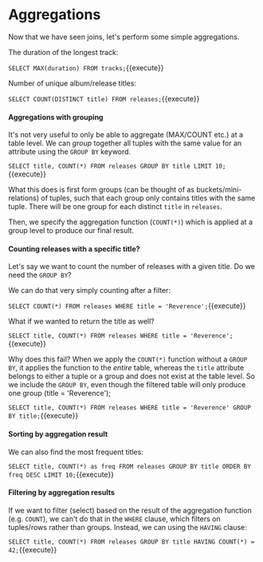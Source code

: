 # Aggregations

Now that we have seen joins, let's perform some simple aggregations.

The duration of the longest track:

`SELECT MAX(duration) FROM tracks;`{{execute}}

Number of unique album/release titles:

`SELECT COUNT(DISTINCT title) FROM releases;`{{execute}}

#### Aggregations with grouping
It's not very useful to only be able to aggregate (MAX/COUNT etc.) at a table level. We can
*group* together all tuples with the same value for an attribute using the `GROUP BY` keyword. 

`SELECT title, COUNT(*)
    FROM releases
    GROUP BY title
    LIMIT 10;`{{execute}}

What this does is first form groups (can be thought of as buckets/mini-relations) of tuples, such
that each group only contains titles with the same tuple. There will be one group for each distinct
`title` in `releases`.

Then, we specify the aggregation function (`COUNT(*)`) which is applied at a group level to 
produce our final result.

#### Counting releases with a specific title?

Let's say we want to count the number of releases with a given title. Do we need the `GROUP BY`?

We can do that very simply counting after a filter:

`SELECT COUNT(*)
    FROM releases
    WHERE title = 'Reverence';`{{execute}}

What if we wanted to return the title as well?

`SELECT title, COUNT(*)
    FROM releases
    WHERE title = 'Reverence';`{{execute}}

Why does this fail? When we apply the `COUNT(*)` function without a `GROUP BY`, it applies
the function to the *entire* table, whereas the `title` attribute belongs to either a tuple or
a group and does not exist at the table level. So we include the `GROUP BY`, even though the
filtered table will only produce one group (title = 'Reverence');

`SELECT title, COUNT(*)
    FROM releases
    WHERE title = 'Reverence'
    GROUP BY title;`{{execute}}

#### Sorting by aggregation result

We can also find the most frequent titles:

`SELECT title, COUNT(*) as freq
    FROM releases
    GROUP BY title
    ORDER BY freq DESC
    LIMIT 10;`{{execute}}

#### Filtering by aggregation results

If we want to filter (select) based on the result of the aggregation function (e.g. `COUNT`),
we can't do that in the `WHERE` clause, which filters on tuples/rows rather than groups.
Instead, we can using the `HAVING` clause:

`SELECT title, COUNT(*)
    FROM releases
    GROUP BY title
    HAVING COUNT(*) = 42;`{{execute}}